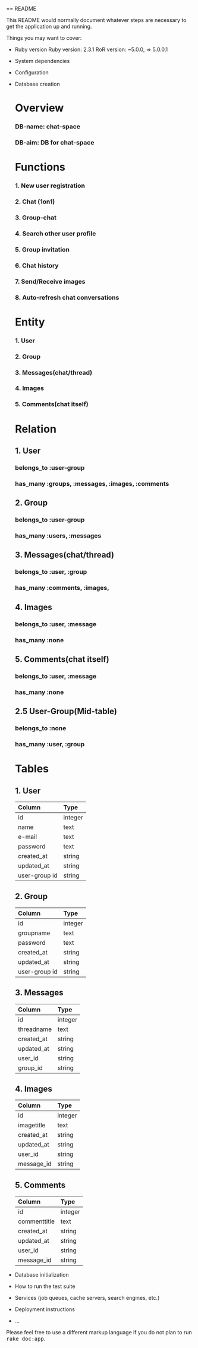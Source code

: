 == README

This README would normally document whatever steps are necessary to get the
application up and running.

Things you may want to cover:

* Ruby version
  Ruby version: 2.3.1
  RoR version:  ~5.0.0, => 5.0.0.1

* System dependencies

* Configuration

* Database creation
  # Overview
  ### DB-name: chat-space
  ### DB-aim:  DB for chat-space

  # Functions
  ### 1. New user registration
  ### 2. Chat (1on1)
  ### 3. Group-chat
  ### 4. Search other user profile
  ### 5. Group invitation
  ### 6. Chat history
  ### 7. Send/Receive images
  ### 8. Auto-refresh chat conversations

  # Entity
  ### 1. User
  ### 2. Group
  ### 3. Messages(chat/thread)
  ### 4. Images
  ### 5. Comments(chat itself)

  # Relation
  ## 1. User
    ### belongs_to :user-group
    ### has_many :groups, :messages, :images, :comments
  ## 2. Group
    ### belongs_to :user-group
    ### has_many :users, :messages
  ## 3. Messages(chat/thread)
    ### belongs_to :user, :group
    ### has_many :comments, :images,
  ## 4. Images
    ### belongs_to :user, :message
    ### has_many :none
  ## 5. Comments(chat itself)
    ### belongs_to :user, :message
    ### has_many :none
  ## 2.5 User-Group(Mid-table)
    ### belongs_to :none
    ### has_many :user, :group

  # Tables
  ## 1. User
   | Column        | Type        |
   |:--|:--|
   | id            |     integer |
   | name          |        text |
   | e-mail        |        text |
   | password      |        text |
   | created_at    |      string |
   | updated_at    |      string |
   | user-group id |      string |

  ## 2. Group
   | Column        | Type        |
   |:--|:--|
   | id            |     integer |
   | groupname     |        text |
   | password      |        text |
   | created_at    |      string |
   | updated_at    |      string |
   | user-group id |      string |

  ## 3. Messages
   | Column        | Type        |
   |:--|:--|
   | id            |     integer |
   | threadname    |        text |
   | created_at    |      string |
   | updated_at    |      string |
   | user_id       |      string |
   | group_id      |      string |

  ## 4. Images
   | Column        | Type        |
   |:--|:--|
   | id            |     integer |
   | imagetitle    |        text |
   | created_at    |      string |
   | updated_at    |      string |
   | user_id       |      string |
   | message_id    |      string |

  ## 5. Comments
   | Column        | Type        |
   |:--|:--|
   | id            |     integer |
   | commenttitle  |        text |
   | created_at    |      string |
   | updated_at    |      string |
   | user_id       |      string |
   | message_id    |      string |


* Database initialization

* How to run the test suite

* Services (job queues, cache servers, search engines, etc.)

* Deployment instructions

* ...


Please feel free to use a different markup language if you do not plan to run
<tt>rake doc:app</tt>.
